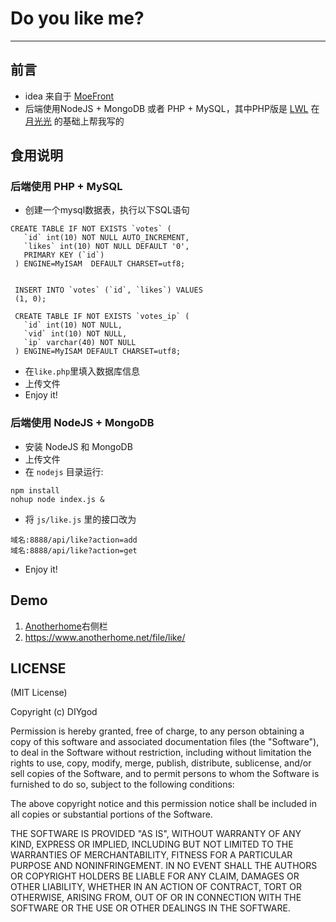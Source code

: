# Do you like me?
----

## 前言

+ idea 来自于 [MoeFront](https://moefront.github.io/)
+ 后端使用NodeJS + MongoDB 或者 PHP + MySQL，其中PHP版是 [LWL](https://blog.lwl12.com/) 在 [月光光](http://www.helloweba.com/view-blog-237.html) 的基础上帮我写的

## 食用说明

### 后端使用 PHP + MySQL

+ 创建一个mysql数据表，执行以下SQL语句
```
CREATE TABLE IF NOT EXISTS `votes` (
   `id` int(10) NOT NULL AUTO_INCREMENT,
   `likes` int(10) NOT NULL DEFAULT '0',
   PRIMARY KEY (`id`)
 ) ENGINE=MyISAM  DEFAULT CHARSET=utf8;


 INSERT INTO `votes` (`id`, `likes`) VALUES
 (1, 0);

 CREATE TABLE IF NOT EXISTS `votes_ip` (
   `id` int(10) NOT NULL,
   `vid` int(10) NOT NULL,
   `ip` varchar(40) NOT NULL
 ) ENGINE=MyISAM DEFAULT CHARSET=utf8;
```
+ 在`like.php`里填入数据库信息
+ 上传文件
+ Enjoy it!

### 后端使用 NodeJS + MongoDB

+ 安装 NodeJS 和 MongoDB
+ 上传文件
+ 在 `nodejs` 目录运行:
```
npm install
nohup node index.js &
```
+ 将 `js/like.js` 里的接口改为
```
域名:8888/api/like?action=add
域名:8888/api/like?action=get
```
+ Enjoy it!


## Demo

1. [Anotherhome](https://www.anotherhome.net)右侧栏
1. https://www.anotherhome.net/file/like/

## LICENSE

(MIT License)

Copyright (c) DIYgod

Permission is hereby granted, free of charge, to any person obtaining a copy of this software and associated documentation files (the "Software"), to deal in the Software without restriction, including without limitation the rights to use, copy, modify, merge, publish, distribute, sublicense, and/or sell copies of the Software, and to permit persons to whom the Software is furnished to do so, subject to the following conditions:

The above copyright notice and this permission notice shall be included in all copies or substantial portions of the Software.

THE SOFTWARE IS PROVIDED "AS IS", WITHOUT WARRANTY OF ANY KIND, EXPRESS OR IMPLIED, INCLUDING BUT NOT LIMITED TO THE WARRANTIES OF MERCHANTABILITY, FITNESS FOR A PARTICULAR PURPOSE AND NONINFRINGEMENT. IN NO EVENT SHALL THE AUTHORS OR COPYRIGHT HOLDERS BE LIABLE FOR ANY CLAIM, DAMAGES OR OTHER LIABILITY, WHETHER IN AN ACTION OF CONTRACT, TORT OR OTHERWISE, ARISING FROM, OUT OF OR IN CONNECTION WITH THE SOFTWARE OR THE USE OR OTHER DEALINGS IN THE SOFTWARE.